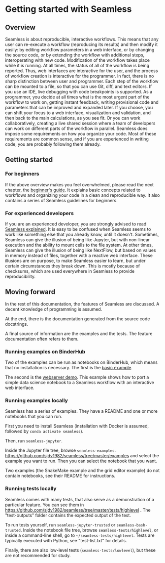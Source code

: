 # Getting started with Seamless

## Overview

Seamless is about reproducible, interactive workflows. This means that any user can re-execute a workflow (reproducing its results) and then modify it easily: by editing workflow parameters in a web interface, or by changing the source code, or by extending the workflow with additional steps, interoperating with new code. Modification of the workflow takes place while it is running. At all times, the status of all of the workflow is being reported. Thus, web interfaces are interactive for the user, and the process of workflow creation is interactive for the programmer. In fact, there is no sharp distinction between user and programmer. Each step of the workflow can be mounted to a file, so that you can use Git, diff, and text editors. If you use an IDE, live debugging with code breakpoints is supported. As a programmer, you decide at all times what is the most urgent part of the workflow to work on, getting instant feedback, writing provisional code and parameters that can be improved and expanded later. If you choose, you can shift your focus to a web interface, visualization and validation, and then back to the main calculations, as you see fit. Or you can work collaboratively, creating a live shared session where a team of developers can work on different parts of the workflow in parallel. Seamless does impose some requirements on how you organize your code. Most of these requirements are common sense, and if you are experienced in writing code, you are probably following them already.

## Getting started

### For beginners

If the above overview makes you feel overwhelmed, please read the next chapter, the [beginner's guide](http://sjdv1982.github.io/seamless/sphinx/html/beginner.html). It explains basic concepts related to workflows and organizing your code in a clean and reproducible way. It also contains a series of Seamless guidelines for beginners.

### For experienced developers

If you are an experienced developer, you are strongly advised to read [Seamless explained](http://sjdv1982.github.io/seamless/sphinx/html/explained.html). It is easy to be confused when Seamless seems to work like something else that you already know, until it doesn't. Sometimes, Seamless can give the illusion of being like Jupyter, but with non-linear execution and the ability to mount cells to the file system. At other times, Seamless can give the illusion of being like NextFlow, but based on values in memory instead of files, together with a reactive web interface. These illusions are on purpose, to make Seamless easier to learn, but under certain circumstances they break down. This is mostly because of checksums, which are used everywhere in Seamless to provide reproducibility.

## Moving forward

In the rest of this documentation, the features of Seamless are discussed. A decent knowledge of programming is assumed.

At the end, there is the documentation generated from the source code docstrings.

A final source of information are the examples and the tests. The feature documentation often refers to them.

### Running examples on BinderHub

Two of the examples can be run as notebooks on BinderHub, which means that no installation is necessary. The first is the [basic example](https://mybinder.org/v2/gh/sjdv1982/seamless-binder-demo/main?labpath=basic-example.ipynb).

The second is the [webserver demo](https://mybinder.org/v2/gh/sjdv1982/seamless-binder-demo/main?labpath=webserver.ipynb). This example shows how to port a simple data science notebook to a Seamless workflow with an interactive web interface.

### Running examples locally

Seamless has a series of examples. They have a README and one or more notebooks that you can run.

First you need to install Seamless (installation with Docker is assumed, followed by `conda activate seamless`).

Then, run `seamless-jupyter`.

Inside the Jupyter file tree, browse `seamless-examples`.
<https://github.com/sjdv1982/seamless/tree/master/examples>
and select the example you want to run. Then you can select the notebook that you want.

Two examples (the SnakeMake example and the grid editor example) do not contain notebooks, see their README for instructions.

### Running tests locally

Seamless comes with many tests, that also serve as a demonstration of a particular feature. You can see them in <https://github.com/sjdv1982/seamless/tree/master/tests/highlevel> . The "test-outputs" folder contains the expected output of the test.

To run tests yourself, run `seamless-jupyter-trusted` or `seamless-bash-trusted`. Inside the notebook file tree, browse `seamless-tests/highlevel`, or inside a command-line shell, go to `~/seamless-tests/highlevel`. Tests are typically executed with Python, see "test-list.txt" for details.

Finally, there are also low-level tests (`seamless-tests/lowlevel`), but these are not recommended for study.

<!--
## Additional features
- Transformers can be written in Python, IPython, bash, or any compiled language (C, C++, Rust, Go, ...).
- Bash transformers can be executed inside Docker images.
- IPython transformers can use IPython magics, allowing the use of languages such as Cython (tested), Matlab/Octave (untested), Julia (untested), or R (tested).
- The use of a database as a checksum-to-buffer cache
- Seamless instances can communicate, serving as job slaves or result caches for transformations.
- Interactive monitoring of status and exception messages.
-->

<!-- TODO: document the Seamless tools (man pages)>